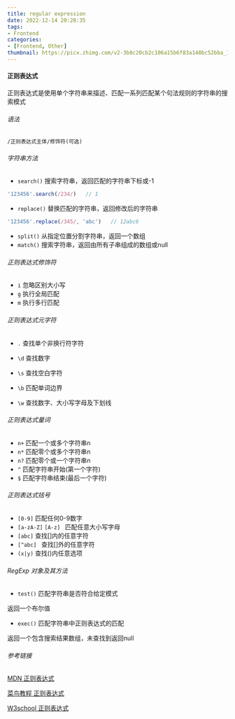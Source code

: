 ```yaml
---
title: regular expression
date: 2022-12-14 20:28:35
tags:
- Frontend
categories:
- [Frontend, Other]
thumbnail: https://picx.zhimg.com/v2-3b8c20cb2c106a15b6f83a148bc52bba_1440w.jpg
---
```


#### 正则表达式

正则表达式是使用单个字符串来描述、匹配一系列匹配某个句法规则的字符串的搜索模式

###### 语法

`/正则表达式主体/修饰符(可选)`

###### 字符串方法

*   `search()`    搜索字符串，返回匹配的字符串下标或-1

```js
'123456'.search(/234/)   // 1
```

*   `replace()`    替换匹配的字符串，返回修改后的字符串

```js
'123456'.replace(/345/, 'abc')   // 12abc6
```

*   `split()`    从指定位置分割字符串，返回一个数组
*   `match()`  搜索字符串，返回由所有子串组成的数组或null

###### 正则表达式修饰符

*   `i`    忽略区别大小写
*   `g`    执行全局匹配
*   `m`    执行多行匹配

###### 正则表达式元字符

*   `.`    查找单个非换行符字符

*   `\d`    查找数字
*   `\s`     查找空白字符
*   `\b`    匹配单词边界
*   `\w`    查找数字、大小写字母及下划线

###### 正则表达式量词

*   `n+`   匹配一个或多个字符串n
*   `n*`    匹配零个或多个字符串n
*   `n?`    匹配零个或一个字符串n
*   `^`     匹配字符串开始(第一个字符)
*   `$`     匹配字符串结束(最后一个字符)

###### 正则表达式括号

*   `[0-9]`     匹配任何0-9数字
*   `[a-zA-Z]`  `[A-z] `   匹配任意大小写字母
*   `[abc]`    查找[]内的任意字符
*   `[^abc] `   查找[]外的任意字符
*   `(x|y)`    查找()内任意选项

###### RegExp 对象及其方法

*   `test()`    匹配字符串是否符合给定模式

返回一个布尔值

*   `exec()`    匹配字符串中正则表达式的匹配

返回一个包含搜索结果数组，未查找到返回null

###### 参考链接

[MDN 正则表达式](https://developer.mozilla.org/zh-CN/docs/Web/JavaScript/Guide/Regular_Expressions)

[菜鸟教程 正则表达式](https://www.runoob.com/js/js-regexp.html)

[W3school 正则表达式](https://www.w3school.com.cn/js/js_regexp.asp)
